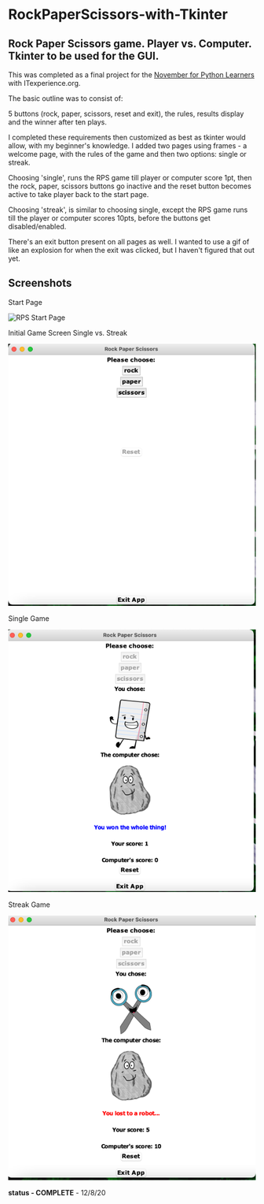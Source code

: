 # RockPaperScissors-with-Tkinter
## Rock Paper Scissors game. Player vs. Computer. Tkinter to be used for the GUI. 

This was completed as a final project for the [November for Python Learners](https://sites.google.com/view/itexperience-python-class/home) with ITexperience.org.

The basic outline was to consist of:

5 buttons (rock, paper, scissors, reset and exit), the rules, results display and the winner after ten plays.

I completed these requirements then customized as best as tkinter would allow, with my beginner's knowledge. I added two pages using frames - a welcome page, with the rules of the game and then two options: single or streak.

Choosing 'single', runs the RPS game till player or computer score 1pt, then the rock, paper, scissors buttons go inactive and the reset button becomes active to take player back to the start page. 

Choosing 'streak', is similar to choosing single, except the RPS game runs till the player or computer scores 10pts, before the buttons get disabled/enabled.

There's an exit button present on all pages as well. I wanted to use a gif of like an explosion for when the exit was clicked, but I haven't figured that out yet.

## Screenshots

Start Page

![RPS Start Page](https://github.com/gervanna/RockPaperScissors-with-Tkinter/blob/main/Screenshots/RPS%20StartPage.png&s=200)

Initial Game Screen Single vs. Streak

![RPS Initial Game Screen](https://github.com/gervanna/RockPaperScissors-with-Tkinter/blob/main/Screenshots/RPS%20InitialGameScreen.png)

Single Game

![RPS Single Game](https://github.com/gervanna/RockPaperScissors-with-Tkinter/blob/main/Screenshots/RPS%20SingleGame.png)

Streak Game

![RPS Streak Game](https://github.com/gervanna/RockPaperScissors-with-Tkinter/blob/main/Screenshots/RPS%20StreakGame.png)

**status - COMPLETE** - 12/8/20